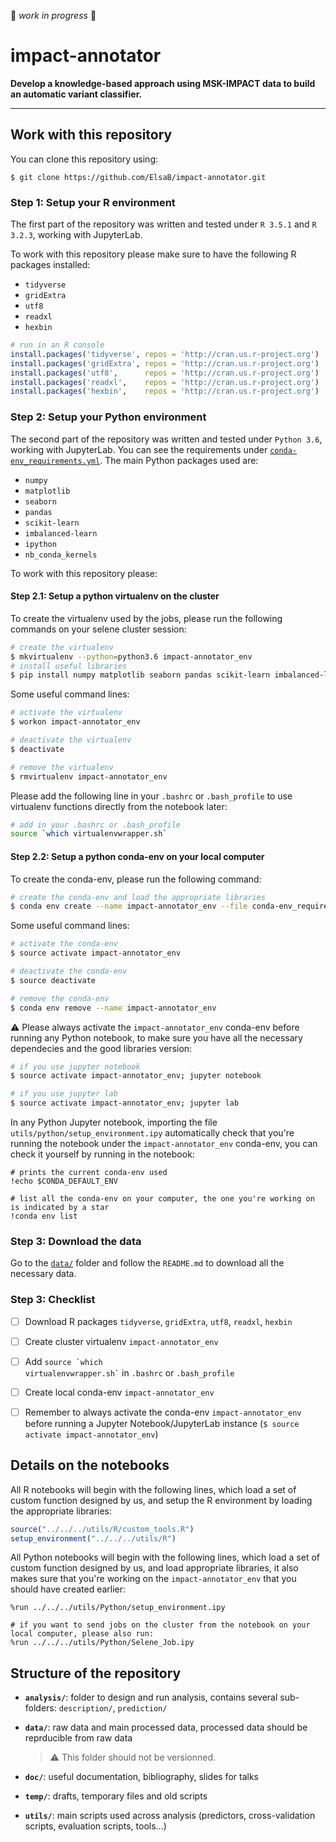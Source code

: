 :construction: *work in progress* :construction:

# impact-annotator

**Develop a knowledge-based approach using MSK-IMPACT data to build an automatic variant classifier.**

***

## Work with this repository
You can clone this repository using:
```shell
$ git clone https://github.com/ElsaB/impact-annotator.git
```

### Step 1: Setup your R environment
The first part of the repository was written and tested under `R 3.5.1` and `R 3.2.3`, working with JupyterLab.

To work with this repository please make sure to have the following R packages installed:

- `tidyverse`
- `gridExtra`
- `utf8`
- `readxl`
- `hexbin`

```R
# run in an R console
install.packages('tidyverse', repos = 'http://cran.us.r-project.org')
install.packages('gridExtra', repos = 'http://cran.us.r-project.org')
install.packages('utf8',      repos = 'http://cran.us.r-project.org')
install.packages('readxl',    repos = 'http://cran.us.r-project.org')
install.packages('hexbin',    repos = 'http://cran.us.r-project.org')
```

### Step 2: Setup your Python environment
The second part of the repository was written and tested under `Python 3.6`, working with JupyterLab. You can see the requirements under [`conda-env_requirements.yml`](https://github.com/ElsaB/impact-annotator/blob/master/conda-env_requirements.txt). The main Python packages used are:

- `numpy`
- `matplotlib`
- `seaborn`
- `pandas`
- `scikit-learn`
- `imbalanced-learn`
- `ipython`
- `nb_conda_kernels`

To work with this repository please:

#### Step 2.1: Setup a python virtualenv on the cluster

To create the virtualenv used by the jobs, please run the following commands on your selene cluster session:
```bash
# create the virtualenv
$ mkvirtualenv --python=python3.6 impact-annotator_env
# install useful libraries
$ pip install numpy matplotlib seaborn pandas scikit-learn imbalanced-learn ipython nb_conda_kernels
```

Some useful command lines:
```bash
# activate the virtualenv
$ workon impact-annotator_env

# deactivate the virtualenv
$ deactivate

# remove the virtualenv
$ rmvirtualenv impact-annotator_env
```

Please add the following line in your `.bashrc` or `.bash_profile` to use virtualenv functions directly from the notebook later:
```bash
# add in your .bashrc or .bash_profile
source `which virtualenvwrapper.sh`
```

#### Step 2.2: Setup a python conda-env on your local computer

To create the conda-env, please run the following command:
```bash
# create the conda-env and load the appropriate libraries
$ conda env create --name impact-annotator_env --file conda-env_requirements.yml
```

Some useful command lines:
```bash
# activate the conda-env
$ source activate impact-annotator_env

# deactivate the conda-env
$ source deactivate

# remove the conda-env
$ conda env remove --name impact-annotator_env

```

:warning: Please always activate the `impact-annotator_env` conda-env before running any Python notebook, to make sure you have all the necessary dependecies and the good libraries version:
```bash
# if you use jupyter notebook
$ source activate impact-annotator_env; jupyter notebook

# if you use jupyter lab
$ source activate impact-annotator_env; jupyter lab
```

In any Python Jupyter notebook, importing the file `utils/python/setup_environment.ipy` automatically check that you're running the notebook under the `impact-annotator_env` conda-env, you can check it yourself by running in the notebook:
```ipython
# prints the current conda-env used
!echo $CONDA_DEFAULT_ENV

# list all the conda-env on your computer, the one you're working on is indicated by a star
!conda env list
```

### Step 3: Download the data
Go to the [`data/`](https://github.com/ElsaB/impact-annotator/tree/master/data) folder and follow the `README.md` to download all the necessary data.

### Step 3: Checklist
- [ ] Download R packages `tidyverse`, `gridExtra`, `utf8`, `readxl`, `hexbin`
- [ ] Create cluster virtualenv `impact-annotator_env`
- [ ] Add <code>source \`which virtualenvwrapper.sh\`</code> in `.bashrc` or `.bash_profile`
- [ ] Create local conda-env `impact-annotator_env`
- [ ] Remember to always activate the conda-env `impact-annotator_env` before running a Jupyter Notebook/JupyterLab instance (`$ source activate impact-annotator_env`)




## Details on the notebooks
All R notebooks will begin with the following lines, which load a set of custom function designed by us, and setup the R environment by loading the appropriate libraries:
```R
source("../../../utils/R/custom_tools.R")
setup_environment("../../../utils/R")
```

All Python notebooks will begin with the following lines, which load a set of custom function designed by us, and load appropriate libraries, it also makes sure that you're working on the `impact-annotator_env` that you should have created earlier:
```ipython
%run ../../../utils/Python/setup_environment.ipy

# if you want to send jobs on the cluster from the notebook on your local computer, please also run:
%run ../../../utils/Python/Selene_Job.ipy 
```



## Structure of the repository

- **`analysis/`**: folder to design and run analysis, contains several sub-folders: `description/`, `prediction/`

- **`data/`**: raw data and main processed data, processed data should be reprducible from raw data  
  > :warning: This folder should not be versionned.

- **`doc/`**: useful documentation, bibliography, slides for talks

- **`temp/`**: drafts, temporary files and old scripts

- **`utils/`**: main scripts used across analysis (predictors, cross-validation scripts, evaluation scripts, tools...)
